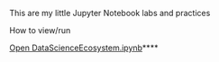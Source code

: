 This are my little Jupyter Notebook labs and practices

How to view/run

[Open DataScienceEcosystem.ipynb](./DataScienceEcosystem.ipynb)****
